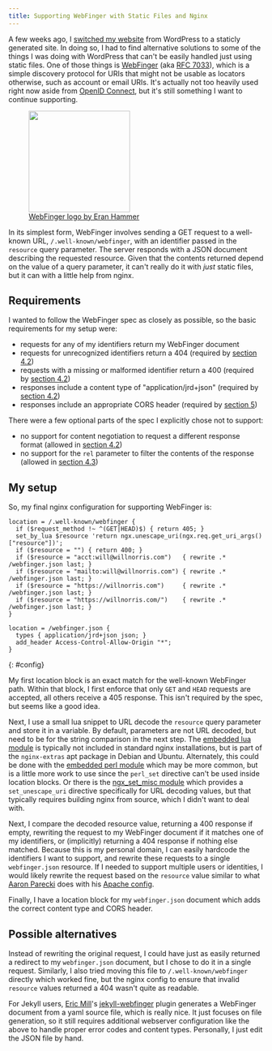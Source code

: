 ```yaml
---
title: Supporting WebFinger with Static Files and Nginx
---
```


A few weeks ago, I [switched my website][] from WordPress to a staticly generated site.  In doing so, I had to find
alternative solutions to some of the things I was doing with WordPress that can't be easily handled just using static
files.  One of those things is [WebFinger][] (aka [RFC 7033][]), which is a simple discovery protocol for URIs that
might not be usable as locators otherwise, such as account or email URIs.  It's actually not too heavily used right now
aside from [OpenID Connect][], but it's still something I want to continue supporting.

<figure class="alignright">
  <img src="webfinger.svg" height="200">
  <figcaption><a href="https://github.com/webfinger/assets/tree/gh-pages/logo">WebFinger logo by Eran Hammer</a></figcaption>
</figure>

In its simplest form, WebFinger involves sending a GET request to a well-known URL, `/.well-known/webfinger`, with an
identifier passed in the `resource` query parameter.  The server responds with a JSON document describing the requested
resource.  Given that the contents returned depend on the value of a query parameter, it can't really do it with *just*
static files, but it can with a little help from nginx.

## Requirements ##

I wanted to follow the WebFinger spec as closely as possible, so the basic requirements for my setup were:

 - requests for any of my identifiers return my WebFinger document
 - requests for unrecognized identifiers return a 404 (required by [section 4.2][])
 - requests with a missing or malformed identifier return a 400 (required by [section 4.2][])
 - responses include a content type of "application/jrd+json" (required by [section 4.2][])
 - responses include an appropriate CORS header (required by [section 5][])

There were a few optional parts of the spec I explicitly chose not to support:

 - no support for content negotiation to request a different response format (allowed in [section 4.2][])
 - no support for the `rel` parameter to filter the contents of the response (allowed in [section 4.3][])

## My setup ##

So, my final nginx configuration for supporting WebFinger is:

```
location = /.well-known/webfinger {
  if ($request_method !~ ^(GET|HEAD)$) { return 405; }
  set_by_lua $resource 'return ngx.unescape_uri(ngx.req.get_uri_args()["resource"])';
  if ($resource = "") { return 400; }
  if ($resource = "acct:will@willnorris.com")   { rewrite .* /webfinger.json last; }
  if ($resource = "mailto:will@willnorris.com") { rewrite .* /webfinger.json last; }
  if ($resource = "https://willnorris.com")     { rewrite .* /webfinger.json last; }
  if ($resource = "https://willnorris.com/")    { rewrite .* /webfinger.json last; }
}

location = /webfinger.json {
  types { application/jrd+json json; }
  add_header Access-Control-Allow-Origin "*";
}
```
{: #config}

My first location block is an exact match for the well-known WebFinger path.  Within that block, I first enforce that
only `GET` and `HEAD` requests are accepted, all others receive a 405 response.  This isn't required by the spec, but
seems like a good idea.

Next, I use a small lua snippet to URL decode the `resource` query parameter and store it in a variable.  By default,
parameters are not URL decoded, but need to be for the string comparison in the next step.  The [embedded lua module][]
is typically not included in standard nginx installations, but is part of the `nginx-extras` apt package in Debian and
Ubuntu.  Alternately, this could be done with the [embedded perl module][] which may be more common, but is a little more
work to use since the `perl_set` directive can't be used inside location blocks.  Or there is the [ngx_set_misc
module][] which provides a `set_unescape_uri` directive specifically for URL decoding values, but that typically
requires building nginx from source, which I didn't want to deal with.

Next, I compare the decoded resource value, returning a 400 response if empty, rewriting the request to my WebFinger
document if it matches one of my identifiers, or (implicitly) returning a 404 response if nothing else matched.  Because
this is my personal domain, I can easily hardcode the identifiers I want to support, and rewrite these requests to a
single `webfinger.json` resource.  If I needed to support multiple users or identities, I would likely rewrite the
request based on the `resource` value similar to what [Aaron Parecki][] does with his [Apache config][].

Finally, I have a location block for my `webfinger.json` document which adds the correct content type and CORS header.

## Possible alternatives ##

Instead of rewriting the original request, I could have just as easily returned a redirect to my `webfinger.json`
document, but I chose to do it in a single request.  Similarly, I also tried moving this file to
`/.well-known/webfinger` directly which worked fine, but the nginx config to ensure that invalid `resource` values
returned a 404 wasn't quite as readable.

For Jekyll users, [Eric Mill][]'s [jekyll-webfinger][] plugin generates a WebFinger document from a yaml source file,
which is really nice.  It just focuses on file generation, so it still requires additional webserver configuration like
the above to handle proper error codes and content types.  Personally, I just edit the JSON file by hand.

[switched my website]: /2014/07/one-step-forward-two-steps-back
[WebFinger]: http://webfinger.net/
[RFC 7033]: http://tools.ietf.org/html/rfc7033
[OpenID Connect]: http://openid.net/specs/openid-connect-discovery-1_0.html
[section 4.2]: https://tools.ietf.org/html/rfc7033.html#section-4.2
[section 4.3]: https://tools.ietf.org/html/rfc7033.html#section-4.3
[section 5]: https://tools.ietf.org/html/rfc7033.html#section-5
[embedded lua module]: http://wiki.nginx.org/HttpLuaModule
[embedded perl module]: http://nginx.org/en/docs/http/ngx_http_perl_module.html
[ngx_set_misc module]: http://wiki.nginx.org/HttpSetMiscModule
[Aaron Parecki]: https://aaronparecki.com/
[Apache config]: https://gist.github.com/aaronpk/5846789
[Eric Mill]: https://konklone.com/
[jekyll-webfinger]: https://github.com/konklone/jekyll-webfinger
